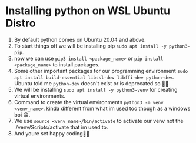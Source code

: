 # Installing python on WSL Ubuntu Distro

1. By default python comes on Ubuntu 20.04 and above.
2. To start things off we will be installing pip `sudo apt install -y python3-pip`.
3. now we can use `pip3 install <package_name>` or `pip install <package_name>` to install packages.
4. Some other important packages for our programming environment `sudo apt install build-essential libssl-dev libffi-dev python-dev`. Ubuntu told me `python-dev` doesn't exist or is deprecated so 🤷‍♂️
5. We will be installing `sudo apt install -y python3-venv` for creating virtual environments. 
6. Command to create the virtual environments `python3 -m venv <venv_name>`. kinda different from what im used too though as a windows boi 😁.
7. We use `source <venv_name>/bin/activate` to activate our venv not the ./venv/Scripts/activate that im used to.
8. And youre set happy coding🐱‍🏍

